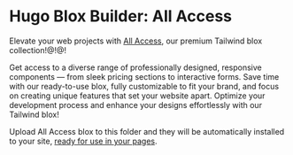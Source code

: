 # Hugo Blox Builder: All Access

Elevate your web projects with [All Access](https://hugoblox.com/sponsor/), our premium Tailwind blox collection!@!@!

Get access to a diverse range of professionally designed, responsive components — from sleek pricing sections to interactive forms. Save time with our ready-to-use blox, fully customizable to fit your brand, and focus on creating unique features that set your website apart. Optimize your development process and enhance your designs effortlessly with our Tailwind blox!

Upload All Access blox to this folder and they will be automatically installed to your site, [ready for use in your pages](https://docs.hugoblox.com/getting-started/page-builder/).
